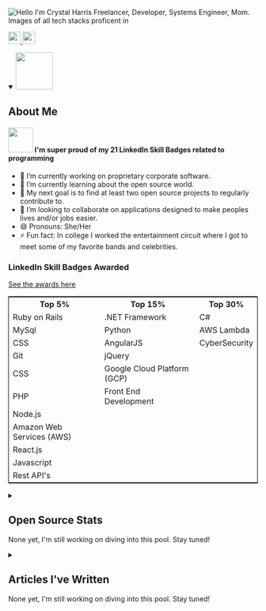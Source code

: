 ![Hello I'm Crystal Harris Freelancer, Developer, Systems Engineer, Mom. Images of all tech stacks proficent in](https://user-images.githubusercontent.com/59777971/210111290-4ba2ba3c-699e-4377-ad0d-64a9deed9420.jpg)
<p>
  <a href="https://www.linkedin.com/in/crystalaharris">
    <img src="https://img.shields.io/badge/linkedin-%230077B5.svg?&style=for-the-badge&logo=linkedin&logoColor=white"     height=25>
  </a> 
    <a href="mailto:harris.crystal.ann@gmail.com">
<img src="https://cdn.icon-icons.com/icons2/2530/PNG/512/email_me_button_icon_151852.png" height=25>
  </a>
</p>
<details open> 
  <summary>
    <img src="https://lh3.googleusercontent.com/YRNyx_-zDZFwf7lzSdHcdeu99g2PrmJa8T1wcSnp78C4euqRU6aTRgAVsDb53OATC6FhbaMu54cHDECMQpwajyWpyYD09E0KD2b0Tr245jyf0QO3ZZWVsqn_l70lEZ9KI8g0Gubc4liM3crJS8gNoXx-CGFLwhdgxxqcNI7vFUNIc-XjaeVvIVs9HpVKr1B3uzmM5ln3kdmBtyDydGr0ZanNRm8h6YUCKgrO1gbasJrYVCpWMzgO_p88pDx0Kqi4i1NEoGuzBodFQHZd9Znnm8A60eptmT5DmxYzZasOwIXJRaBS9gKmxkD_yAN0TSsy77ryc_kfOuRzOMqHFyi3eIDabso_ZHCezBOCjgJ0xm4e8Co2xvbLA2GUCN8Et6EIFzUWGwKAR8QphBewlUmLbscZk2FIkniAztUo10R4QWi6fslPB5MgSANA5QmfGzQTgnKv0R2riFrypUASnhxtVUH3C0KTEOg5Bj9thqVjNd7zl1XtjQoniN1NT-2XYB_npSgXaDiM-Pgyu325P7_me8t2NSDBsx2d0gnwQbaN-Rcfaw1uy9N-6wwAlpudUuUmQvJhyroQUp2ZBat7RpeUhVtS4JVnxcsYwpRLKIvb6zLddy_M8D1ucYoCxT6__lhMtlM9mWS9oFBplbAiIbXIeL0it2yXJjwnjoAd468Dmqjlqvkeo-DUp5A0C3hpSzsGKn7HSdLo0GlM7ACCpBPvxZSuCaXIB7nukPwGrmHxXgYXCh7now3SkuHtdEcwJsCHfp8YyEFB-x6sbIrAxh1frH7jiOBuyHy2WJ5cMr1PKzodbu2aFHVbXm6_-oEdrLtcALnQhWvIzhqltLjkaJzEBOwNtKCEEISoAdfU1s9lxAkVgmgv7HZ3TXF0m_85B0RGUTqwqBOhzaiBuPqloi3e49iROMn9gNggZ8fmtnGpg2Lr=s398-no?authuser=0" height=75>
    <h2> 
      About Me
    </h2>
  </summary>
 <h4> <img src="https://rwd.is/wp-content/uploads/2020/05/tldr.jpg" height=50> 
   I'm super proud of my 21 LinkedIn Skill Badges related to programming</h4>
  <p>
 
  - 🔭 I’m currently working on proprietary corporate software.  <br/>
  - 🌱 I’m currently learning about the open source world. <br/>
  - :thought_balloon: My next goal is to find at least two open source projects to regularly contribute to.<br/>
  - 👯 I’m looking to collaborate on applications designed to make peoples lives and/or jobs easier.<br/>
  - 😄 Pronouns: She/Her<br/>
  - ⚡ Fun fact: In college I worked the entertainment circuit where I got to meet some of my favorite bands and celebrities.<br/>
  </p>
  <h3>LinkedIn Skill Badges Awarded</h3>
  <a href="https://photos.app.goo.gl/K2Cz5BCCEN38JpKW7" target="_blank">See the awards here</a>
  <table
  style="border: 1px solid black;
  border-collapse: collapse;">
  <tr>
    <th>Top 5%</th>
    <th>Top 15%</th>
    <th>Top 30%</th>
  </tr>
  <tr>
    <td>Ruby on Rails</td>
    <td>.NET Framework</td>
    <td>C#</td>
  </tr>
  <tr>
    <td>MySql</td>
    <td>Python</td>
    <td>AWS Lambda</td>
  </tr>
  <tr>
    <td>CSS</td>
    <td>AngularJS</td>
    <td>CyberSecurity</td>
  </tr>
  <tr>
    <td>Git</td>
    <td>jQuery</td>
    <td></td>
  </tr>
  <tr>
    <td>CSS</td>
    <td>Google Cloud Platform (GCP)</td>
    <td></td>
  </tr>
  <tr>
    <td>PHP</td>
    <td>Front End Development</td>
    <td></td>
  </tr>
  <tr>
    <td>Node.js</td>
    <td></td>
    <td></td>
  </tr>
  <tr>
    <td>Amazon Web Services (AWS)</td>
    <td></td>
    <td></td>
  </tr>
  <tr>
    <td>React.js</td>
    <td></td>
    <td></td>
  </tr>
  <tr>
    <td>Javascript</td>
    <td></td>
    <td></td>
  </tr>
  <tr>
    <td>Rest API's</td>
    <td></td>
    <td></td>
  </tr>
  </table>
</details>
<details> 
  <summary>
    <h2> 
      Open Source Stats
    </h2>
    <p>
      None yet, I'm still working on diving into this pool. Stay tuned!
    </p>
  </summary>
  </details>
  <details> 
  <summary>
    <h2> 
      Articles I've Written
    </h2>
    <p>
      None yet, I'm still working on diving into this pool. Stay tuned!
    </p>
  </summary>
  </details>
